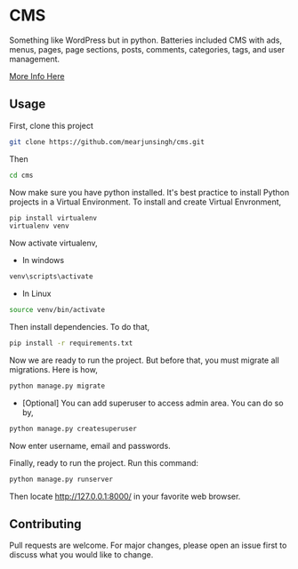 # CMS
Something like WordPress but in python. Batteries included CMS with ads, menus, pages, page sections, posts, comments, categories, tags, and user management.

[More Info Here](https://arjunsingh.com.np/cms)

## Usage

First, clone this project

```bash
git clone https://github.com/mearjunsingh/cms.git
```

Then

```bash
cd cms
```

Now make sure you have python installed. It's best practice to install Python projects in a Virtual Environment. To install and create Virtual Envronment, 

```bash
pip install virtualenv
virtualenv venv
```

Now activate virtualenv,

* In windows
```bash
venv\scripts\activate
```
* In Linux
```bash
source venv/bin/activate
```

Then install dependencies. To do that,

```bash
pip install -r requirements.txt
```

Now we are ready to run the project. But before that, you must migrate all migrations. Here is how,

```bash
python manage.py migrate
```
* [Optional] You can add superuser to access admin area. You can do so by,
```bash
python manage.py createsuperuser
```
Now enter username, email and passwords.

Finally, ready to run the project. Run this command:
```bash
python manage.py runserver
```

Then locate http://127.0.0.1:8000/ in your favorite web browser.

## Contributing
Pull requests are welcome. For major changes, please open an issue first to discuss what you would like to change.